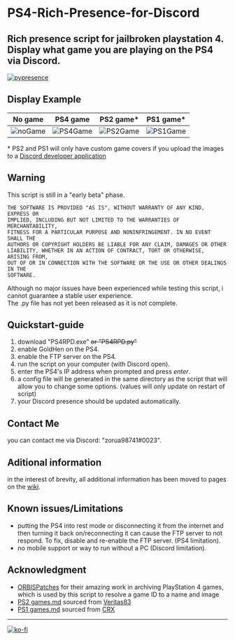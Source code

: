 # PS4-Rich-Presence-for-Discord
 Rich presence script for jailbroken playstation 4.  
 Display what game you are playing on the PS4 via Discord.  
 ---
 [![pypresence](https://img.shields.io/badge/using-pypresence-00bb88.svg?style=for-the-badge&logo=discord&logoWidth=20)](https://github.com/qwertyquerty/pypresence)

## Display Example
No game 	| 	PS4 game 	|	PS2 game* 	|	PS1 game* 	|
 -----------|---------------|---------------|---------------|
 ![noGame](https://i.imgur.com/MTrBFew.png) | ![PS4Game](https://i.imgur.com/gtIW76h.png) | ![PS2Game](https://i.imgur.com/riihpST.png) 	| ![PS1Game](https://i.imgur.com/CRRjGFZ.png) 	|
&ast; PS2 and PS1 will only have custom game covers if you upload the images to a [Discord developer application](https://github.com/zorua98741/PS4-Rich-Presence-for-Discord/wiki#custom-game-images-expanded-tutorial-coming-soon)

## Warning
This script is still in a "early beta" phase.  
```
THE SOFTWARE IS PROVIDED "AS IS", WITHOUT WARRANTY OF ANY KIND, EXPRESS OR
IMPLIED, INCLUDING BUT NOT LIMITED TO THE WARRANTIES OF MERCHANTABILITY,
FITNESS FOR A PARTICULAR PURPOSE AND NONINFRINGEMENT. IN NO EVENT SHALL THE
AUTHORS OR COPYRIGHT HOLDERS BE LIABLE FOR ANY CLAIM, DAMAGES OR OTHER
LIABILITY, WHETHER IN AN ACTION OF CONTRACT, TORT OR OTHERWISE, ARISING FROM,
OUT OF OR IN CONNECTION WITH THE SOFTWARE OR THE USE OR OTHER DEALINGS IN THE
SOFTWARE.
```  
Although no major issues have been experienced while testing this script, i cannot guarantee a stable user experience.  
The .py file has not yet been released as it is not complete.

## Quickstart-guide
1. download "PS4RPD.exe" ~~or "PS4RPD.py"~~
2. enable GoldHen on the PS4.
3. enable the FTP server on the PS4.
4. run the script on your computer (with Discord open).
5. enter the PS4's IP address when prompted and press *enter*.
6. a config file will be generated in the same directory as the script that will allow you to change some options. (values will only update on restart of script)
7. your Discord presence should be updated automatically.

## Contact Me
you can contact me via Discord: "zorua98741#0023".

## Aditional information
in the interest of brevity, all additional information has been moved to pages on the [wiki](https://github.com/zorua98741/PS4-Rich-Presence-for-Discord/wiki).

## Known issues/Limitations
- putting the PS4 into rest mode or disconnecting it from the internet and then turning it back on/reconnecting it can cause the FTP server to not respond.
To fix, disable and re-enable the FTP server. (PS4 limitation).
- no mobile support or way to run without a PC (Discord limitation).

## Acknowledgment
- [ORBISPatches](https://orbispatches.com/) for their amazing work in archiving PlayStation 4 games, which is used by this script to resolve a game ID to a name and image
- [PS2 games.md](https://github.com/zorua98741/PS4-Rich-Presence-for-Discord/blob/main/PS2%20games.md) sourced from [Veritas83](https://github.com/Veritas83/PS2-OPL-CFG/blob/master/test/PS2-GAMEID-TITLE-MASTER.csv)
- [PS1 games.md](https://github.com/zorua98741/PS4-Rich-Presence-for-Discord/blob/main/PS1%20games.md) sourced from [CRX](https://psxdatacenter.com/information.html)  


---
[![ko-fi](https://ko-fi.com/img/githubbutton_sm.svg)](https://ko-fi.com/N4N87V7K5)